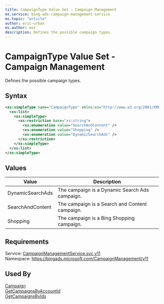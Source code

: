 ```yaml
---
title: CampaignType Value Set - Campaign Management
ms.service: bing-ads-campaign-management-service
ms.topic: "article"
author: eric-urban
ms.author: eur
description: Defines the possible campaign types.
---
```

# CampaignType Value Set - Campaign Management
Defines the possible campaign types.

## Syntax
```xml
<xs:simpleType name="CampaignType" xmlns:xs="http://www.w3.org/2001/XMLSchema">
  <xs:list>
    <xs:simpleType>
      <xs:restriction base="xs:string">
        <xs:enumeration value="SearchAndContent" />
        <xs:enumeration value="Shopping" />
        <xs:enumeration value="DynamicSearchAds" />
      </xs:restriction>
    </xs:simpleType>
  </xs:list>
</xs:simpleType>
```

## <a name="values"></a>Values

|Value|Description|
|-----------|---------------|
|<a name="dynamicsearchads"></a>DynamicSearchAds|The campaign is a Dynamic Search Ads campaign.|
|<a name="searchandcontent"></a>SearchAndContent|The campaign is a Search and Content campaign.|
|<a name="shopping"></a>Shopping|The campaign is a Bing Shopping campaign.|

## Requirements
Service: [CampaignManagementService.svc v11](https://campaign.api.bingads.microsoft.com/Api/Advertiser/CampaignManagement/v11/CampaignManagementService.svc)  
Namespace: https://bingads.microsoft.com/CampaignManagement/v11  

## Used By
[Campaign](campaign.md)  
[GetCampaignsByAccountId](getcampaignsbyaccountid.md)  
[GetCampaignsByIds](getcampaignsbyids.md)  
